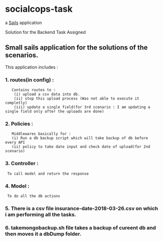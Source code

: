 # socialcops-task

a [Sails](http://sailsjs.org) application

Solution for the Backend Task Assigned

## Small sails application for the solutions of the scenarios.
This application includes :
### 1. routes(in config) : 
       Contains routes to : 
        (i) upload a csv data into db.
        (ii) stop this upload process (Was not able to execute it completly)
        (iii) update a single field(for 3rd scenario : I am updating a single field only after the uploads are done)

### 2. Policies : 
       Middlewares basically for :
       (i) Run a db backup script which will take backup of db before every API
       (ii) policy to take date input and check date of upload(for 2nd scenario)

### 3. Controller :
     To call model and return the response

### 4. Model :
     To do all the db actions

### 5. There is a csv file insurance-date-2018-03-26.csv on which i am performing all the tasks.

### 6. takemongobackup.sh file takes a backup of cureent db and then moves it a dbDump folder.
